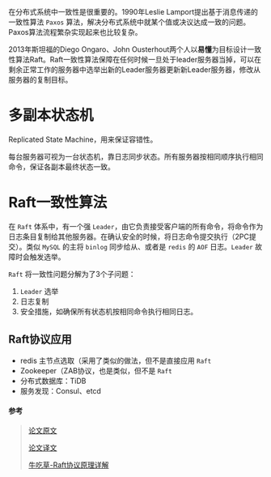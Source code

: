 在分布式系统中一致性是很重要的。1990年Leslie Lamport提出基于消息传递的一致性算法 `Paxos` 算法，解决分布式系统中就某个值或决议达成一致的问题。Paxos算法流程繁杂实现起来也比较复杂。

2013年斯坦福的Diego Ongaro、John Ousterhout两个人以**易懂**为目标设计一致性算法Raft。Raft一致性算法保障在任何时候一旦处于leader服务器当掉，可以在剩余正常工作的服务器中选举出新的Leader服务器更新新Leader服务器，修改从服务器的复制目标。



# 多副本状态机 

Replicated State Machine，用来保证容错性。

每台服务器可视为一台状态机，靠日志同步状态。所有服务器按相同顺序执行相同命令，保证各副本最终状态一致。



# Raft一致性算法

在 `Raft` 体系中，有一个强 `Leader`，由它负责接受客户端的所有命令，将命令作为日志条目复制给其他服务器。在确认安全的时候，将日志命令提交执行（2PC提交）。类似 `MySQL` 的主将 `binlog` 同步给从、或者是 `redis` 的 `AOF` 日志。`Leader` 故障时会触发选举。

`Raft` 将一致性问题分解为了3个子问题：

1. `Leader` 选举
2. 日志复制
3. 安全措施，如确保所有状态机按相同命令执行相同日志。



## Raft协议应用

- redis 主节点选取（采用了类似的做法，但不是直接应用 `Raft`
- Zookeeper（ZAB协议，也是类似，但不是 `Raft`
- 分布式数据库：TiDB
- 服务发现：Consul、etcd



#### 参考

> [论文原文](https://raft.github.io/raft.pdf)
>
> [论文译文](https://docs.qq.com/doc/DY0VxSkVGWHFYSlZJ)
>
> [牛吃草-Raft协议原理详解](https://zhuanlan.zhihu.com/p/91288179)

